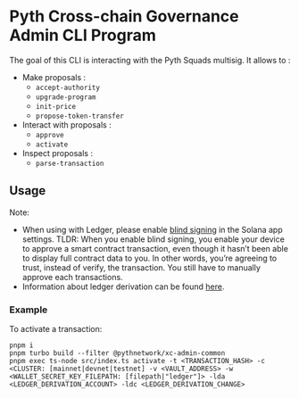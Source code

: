 # Pyth Cross-chain Governance Admin CLI Program

The goal of this CLI is interacting with the Pyth Squads multisig.
It allows to :

- Make proposals :
  - `accept-authority`
  - `upgrade-program`
  - `init-price`
  - `propose-token-transfer`
- Interact with proposals :
  - `approve`
  - `activate`
- Inspect proposals :
  - `parse-transaction`

## Usage

Note:

- When using with Ledger, please enable [blind signing](https://www.ledger.com/academy/enable-blind-signing-why-when-and-how-to-stay-safe) in the Solana app settings. TLDR: When you enable blind signing, you enable your device to approve a smart contract transaction, even though it hasn’t been able to display full contract data to you. In other words, you’re agreeing to trust, instead of verify, the transaction. You still have to manually approve each transactions.
- Information about ledger derivation can be found [here](https://github.com/LedgerHQ/ledger-live-common/blob/master/docs/derivation.md).

### Example

To activate a transaction:

```
pnpm i
pnpm turbo build --filter @pythnetwork/xc-admin-common
pnpm exec ts-node src/index.ts activate -t <TRANSACTION_HASH> -c <CLUSTER: [mainnet|devnet|testnet] -v <VAULT_ADDRESS> -w <WALLET_SECRET_KEY_FILEPATH: [filepath|"ledger"]> -lda <LEDGER_DERIVATION_ACCOUNT> -ldc <LEDGER_DERIVATION_CHANGE>

```
